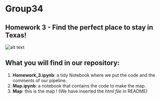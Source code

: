 # Group34
## Homework 3 - Find the perfect place to stay in Texas!
![alt text]()
## What you will find in our repository:
1) **Homework_3.ipynb**: a tidy Notebook where we put the code and the comments of our pipeline.
2) **Map.ipynb**: a notebook that contains the code to make the map.
3) **Map**: this is the map ! (We have inserted the *html file* in README)
